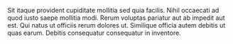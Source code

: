Sit itaque provident cupiditate mollitia sed quia facilis. Nihil occaecati ad quod iusto saepe mollitia modi. Rerum voluptas pariatur aut ab impedit aut est. Qui natus ut officiis rerum dolores ut. Similique officia autem debitis ut quas earum. Debitis consequatur consequatur in inventore.